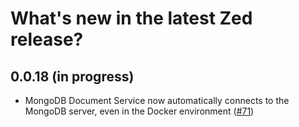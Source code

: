 # What's new in the latest Zed release?

## 0.0.18 (in progress)
- MongoDB Document Service now automatically connects to the MongoDB server, even in the Docker environment
([#71](https://github.com/hekonsek/zed/issues/71))